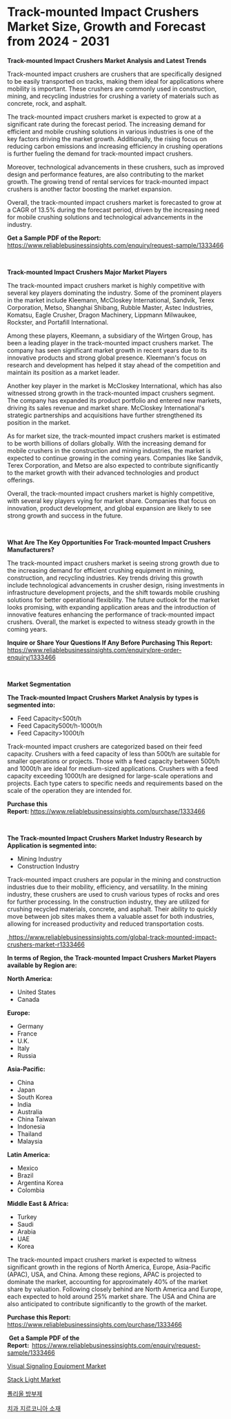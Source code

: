<p><h1>Track-mounted Impact Crushers Market Size, Growth and Forecast from 2024 - 2031</h1></p><p><strong>Track-mounted Impact Crushers Market Analysis and Latest Trends</strong></p>
<p><p>Track-mounted impact crushers are crushers that are specifically designed to be easily transported on tracks, making them ideal for applications where mobility is important. These crushers are commonly used in construction, mining, and recycling industries for crushing a variety of materials such as concrete, rock, and asphalt.</p><p>The track-mounted impact crushers market is expected to grow at a significant rate during the forecast period. The increasing demand for efficient and mobile crushing solutions in various industries is one of the key factors driving the market growth. Additionally, the rising focus on reducing carbon emissions and increasing efficiency in crushing operations is further fueling the demand for track-mounted impact crushers.</p><p>Moreover, technological advancements in these crushers, such as improved design and performance features, are also contributing to the market growth. The growing trend of rental services for track-mounted impact crushers is another factor boosting the market expansion.</p><p>Overall, the track-mounted impact crushers market is forecasted to grow at a CAGR of 13.5% during the forecast period, driven by the increasing need for mobile crushing solutions and technological advancements in the industry.</p></p>
<p><strong>Get a Sample PDF of the Report:&nbsp;</strong> <a href="https://www.reliablebusinessinsights.com/enquiry/request-sample/1333466">https://www.reliablebusinessinsights.com/enquiry/request-sample/1333466</a></p>
<p>&nbsp;</p>
<p><strong>Track-mounted Impact Crushers Major Market Players</strong></p>
<p><p>The track-mounted impact crushers market is highly competitive with several key players dominating the industry. Some of the prominent players in the market include Kleemann, McCloskey International, Sandvik, Terex Corporation, Metso, Shanghai Shibang, Rubble Master, Astec Industries, Komatsu, Eagle Crusher, Dragon Machinery, Lippmann Milwaukee, Rockster, and Portafill International.</p><p>Among these players, Kleemann, a subsidiary of the Wirtgen Group, has been a leading player in the track-mounted impact crushers market. The company has seen significant market growth in recent years due to its innovative products and strong global presence. Kleemann's focus on research and development has helped it stay ahead of the competition and maintain its position as a market leader.</p><p>Another key player in the market is McCloskey International, which has also witnessed strong growth in the track-mounted impact crushers segment. The company has expanded its product portfolio and entered new markets, driving its sales revenue and market share. McCloskey International's strategic partnerships and acquisitions have further strengthened its position in the market.</p><p>As for market size, the track-mounted impact crushers market is estimated to be worth billions of dollars globally. With the increasing demand for mobile crushers in the construction and mining industries, the market is expected to continue growing in the coming years. Companies like Sandvik, Terex Corporation, and Metso are also expected to contribute significantly to the market growth with their advanced technologies and product offerings.</p><p>Overall, the track-mounted impact crushers market is highly competitive, with several key players vying for market share. Companies that focus on innovation, product development, and global expansion are likely to see strong growth and success in the future.</p></p>
<p>&nbsp;</p>
<p><strong>What Are The Key Opportunities For Track-mounted Impact Crushers Manufacturers?</strong></p>
<p><p>The track-mounted impact crushers market is seeing strong growth due to the increasing demand for efficient crushing equipment in mining, construction, and recycling industries. Key trends driving this growth include technological advancements in crusher design, rising investments in infrastructure development projects, and the shift towards mobile crushing solutions for better operational flexibility. The future outlook for the market looks promising, with expanding application areas and the introduction of innovative features enhancing the performance of track-mounted impact crushers. Overall, the market is expected to witness steady growth in the coming years.</p></p>
<p><strong>Inquire or Share Your Questions If Any Before Purchasing This Report:</strong> <a href="https://www.reliablebusinessinsights.com/enquiry/pre-order-enquiry/1333466">https://www.reliablebusinessinsights.com/enquiry/pre-order-enquiry/1333466</a></p>
<p>&nbsp;</p>
<p><strong>Market Segmentation</strong></p>
<p><strong>The Track-mounted Impact Crushers Market Analysis by types is segmented into:</strong></p>
<p><ul><li>Feed Capacity<500t/h</li><li>Feed Capacity500t/h-1000t/h</li><li>Feed Capacity>1000t/h</li></ul></p>
<p><p>Track-mounted impact crushers are categorized based on their feed capacity. Crushers with a feed capacity of less than 500t/h are suitable for smaller operations or projects. Those with a feed capacity between 500t/h and 1000t/h are ideal for medium-sized applications. Crushers with a feed capacity exceeding 1000t/h are designed for large-scale operations and projects. Each type caters to specific needs and requirements based on the scale of the operation they are intended for.</p></p>
<p><strong>Purchase this Report:&nbsp;</strong><a href="https://www.reliablebusinessinsights.com/purchase/1333466">https://www.reliablebusinessinsights.com/purchase/1333466</a></p>
<p>&nbsp;</p>
<p><strong>The Track-mounted Impact Crushers Market Industry Research by Application is segmented into:</strong></p>
<p><ul><li>Mining Industry</li><li>Construction Industry</li></ul></p>
<p><p>Track-mounted impact crushers are popular in the mining and construction industries due to their mobility, efficiency, and versatility. In the mining industry, these crushers are used to crush various types of rocks and ores for further processing. In the construction industry, they are utilized for crushing recycled materials, concrete, and asphalt. Their ability to quickly move between job sites makes them a valuable asset for both industries, allowing for increased productivity and reduced transportation costs.</p></p>
<p><a href="https://www.reliablebusinessinsights.com/global-track-mounted-impact-crushers-market-r1333466">&nbsp;https://www.reliablebusinessinsights.com/global-track-mounted-impact-crushers-market-r1333466</a></p>
<p><strong>In terms of Region, the Track-mounted Impact Crushers Market Players available by Region are:</strong></p>
<p>
    <p> <strong> North America: </strong>
        <ul>
            <li>United States</li>
            <li>Canada</li>
        </ul>
        </p> 
    <p> <strong> Europe: </strong>
        <ul>
            <li>Germany</li>
            <li>France</li>
            <li>U.K.</li>
            <li>Italy</li>
            <li>Russia</li>
        </ul>
        </p> 
    <p> <strong> Asia-Pacific: </strong>
        <ul>
            <li>China</li>
            <li>Japan</li>
            <li>South Korea</li>
            <li>India</li>
            <li>Australia</li>
            <li>China Taiwan</li>
            <li>Indonesia</li>
            <li>Thailand</li>
            <li>Malaysia</li>
        </ul>
        </p> 
    <p> <strong> Latin America: </strong>
        <ul>
            <li>Mexico</li>
            <li>Brazil</li>
            <li>Argentina Korea</li>
            <li>Colombia</li>
        </ul>
        </p> 
    <p> <strong> Middle East & Africa: </strong>
        <ul>
            <li>Turkey</li>
            <li>Saudi</li>
            <li>Arabia</li>
            <li>UAE</li>
            <li>Korea</li>
        </ul>
    </p>
    </p>
<p><p>The track-mounted impact crushers market is expected to witness significant growth in the regions of North America, Europe, Asia-Pacific (APAC), USA, and China. Among these regions, APAC is projected to dominate the market, accounting for approximately 40% of the market share by valuation. Following closely behind are North America and Europe, each expected to hold around 25% market share. The USA and China are also anticipated to contribute significantly to the growth of the market.</p></p>
<p><strong>Purchase this Report: </strong><a href="https://www.reliablebusinessinsights.com/purchase/1333466">https://www.reliablebusinessinsights.com/purchase/1333466</a></p>
<p>&nbsp;<strong>Get a Sample PDF of the Report:&nbsp;&nbsp;</strong><a href="https://www.reliablebusinessinsights.com/enquiry/request-sample/1333466">https://www.reliablebusinessinsights.com/enquiry/request-sample/1333466</a></p>
<p><strong></strong></p>
<p><p><a href="https://issuu.com/reportprime-2/docs/visual-signaling-equipment-market-size-2030.pptx">Visual Signaling Equipment Market</a></p><p><a href="https://issuu.com/reportprime-2/docs/stack-light-market-size-2030.pptx">Stack Light Market</a></p><p><a href="https://github.com/JosefaRice/Market-Research-Report-List-1/blob/main/838785592768.md">폴리올 방부제</a></p><p><a href="https://github.com/xvz497517413/Market-Research-Report-List-2/blob/main/514056492769.md">치과 지르코니아 소재</a></p></p>